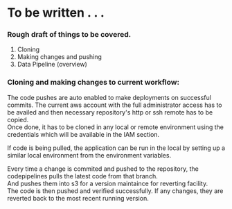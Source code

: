 # To be written . . .
### Rough draft of things to be covered.
1. Cloning
2. Making changes and pushing
3. Data Pipeline (overview)

### Cloning and making changes to current workflow:  
The code pushes are auto enabled to make deployments on successful commits.
The current aws account with the full administrator access has to be availed and then necessary repository's http or ssh remote has to be copied.  
Once done, it has to be cloned in any local or remote environment using the credentials which will be available in the IAM section.

If code is being pulled, the application can be run in the local by setting up a similar local environment from the environment variables.  

Every time a change is commited and pushed to the repository, the codepipelines pulls the latest code from that branch.  
And pushes them into s3 for a version maintaince for reverting facility.  
The code is then pushed and verified successfully. If any changes, they are reverted back to the most recent running version.
